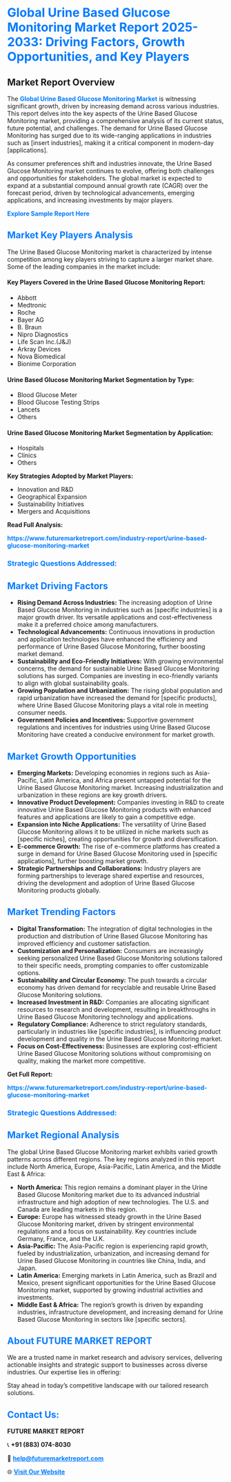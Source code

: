 <h1 style="color: #007BFF;">Global Urine Based Glucose Monitoring Market Report 2025-2033: Driving Factors, Growth Opportunities, and Key Players</h1>

<section id="overview">
<h2>Market Report Overview</h2>
<p>The <a href="https://www.futuremarketreport.com/industry-report/urine-based-glucose-monitoring-market" style="color: #007BFF; text-decoration: none;"><strong>Global Urine Based Glucose Monitoring Market</strong></a> is witnessing significant growth, driven by increasing demand across various industries. This report delves into the key aspects of the Urine Based Glucose Monitoring market, providing a comprehensive analysis of its current status, future potential, and challenges. The demand for Urine Based Glucose Monitoring has surged due to its wide-ranging applications in industries such as [insert industries], making it a critical component in modern-day [applications].</p>
<p>As consumer preferences shift and industries innovate, the Urine Based Glucose Monitoring market continues to evolve, offering both challenges and opportunities for stakeholders. The global market is expected to expand at a substantial compound annual growth rate (CAGR) over the forecast period, driven by technological advancements, emerging applications, and increasing investments by major players.</p>
</section>

<section id="overview">
<p><a href="https://www.futuremarketreport.com/request-sample/reportId=36152" style="color: #007BFF; text-decoration: none;"><strong>Explore Sample Report Here</strong></a></p>
</section>

<section id="key-players">
<h2 style="color: #007BFF;">Market Key Players Analysis</h2>
<p>The Urine Based Glucose Monitoring market is characterized by intense competition among key players striving to capture a larger market share. Some of the leading companies in the market include:</p>
<h4>Key Players Covered in the Urine Based Glucose Monitoring Report:</h4>
<ul><li>Abbott</li><li>Medtronic</li><li>Roche</li><li>Bayer AG</li><li>B. Braun</li><li>Nipro Diagnostics</li><li>Life Scan Inc.(J&amp;J)</li><li>Arkray Devices</li><li>Nova Biomedical</li><li>Bionime Corporation</li></ul>
<h4>Urine Based Glucose Monitoring Market Segmentation by Type:</h4>
<ul><li>Blood Glucose Meter</li><li>Blood Glucose Testing Strips</li><li>Lancets</li><li>Others</li></ul>

<h4>Urine Based Glucose Monitoring Market Segmentation by Application:</h4>
<ul><li>Hospitals</li><li>Clinics</li><li>Others</li></ul>
<p><strong>Key Strategies Adopted by Market Players:</strong></p>
<ul>
<li>Innovation and R&D</li>
<li>Geographical Expansion</li>
<li>Sustainability Initiatives</li>
<li>Mergers and Acquisitions</li>
</ul>
</section>

<section>
<p><strong>Read Full Analysis: </strong></p><a href="https://www.futuremarketreport.com/industry-report/urine-based-glucose-monitoring-market" style="color: #007BFF; text-decoration: none;"><strong>https://www.futuremarketreport.com/industry-report/urine-based-glucose-monitoring-market</strong></a>
<h3 style="color: #007BFF;">Strategic Questions Addressed:</h3>
</section>

<section id="driving-factors">
<h2 style="color: #007BFF;">Market Driving Factors</h2>
<ul>
<li><strong>Rising Demand Across Industries:</strong> The increasing adoption of Urine Based Glucose Monitoring in industries such as [specific industries] is a major growth driver. Its versatile applications and cost-effectiveness make it a preferred choice among manufacturers.</li>
<li><strong>Technological Advancements:</strong> Continuous innovations in production and application technologies have enhanced the efficiency and performance of Urine Based Glucose Monitoring, further boosting market demand.</li>
<li><strong>Sustainability and Eco-Friendly Initiatives:</strong> With growing environmental concerns, the demand for sustainable Urine Based Glucose Monitoring solutions has surged. Companies are investing in eco-friendly variants to align with global sustainability goals.</li>
<li><strong>Growing Population and Urbanization:</strong> The rising global population and rapid urbanization have increased the demand for [specific products], where Urine Based Glucose Monitoring plays a vital role in meeting consumer needs.</li>
<li><strong>Government Policies and Incentives:</strong> Supportive government regulations and incentives for industries using Urine Based Glucose Monitoring have created a conducive environment for market growth.</li>
</ul>
</section>

<section id="growth-opportunities">
<h2 style="color: #007BFF;">Market Growth Opportunities</h2>
<ul>
<li><strong>Emerging Markets:</strong> Developing economies in regions such as Asia-Pacific, Latin America, and Africa present untapped potential for the Urine Based Glucose Monitoring market. Increasing industrialization and urbanization in these regions are key growth drivers.</li>
<li><strong>Innovative Product Development:</strong> Companies investing in R&D to create innovative Urine Based Glucose Monitoring products with enhanced features and applications are likely to gain a competitive edge.</li>
<li><strong>Expansion into Niche Applications:</strong> The versatility of Urine Based Glucose Monitoring allows it to be utilized in niche markets such as [specific niches], creating opportunities for growth and diversification.</li>
<li><strong>E-commerce Growth:</strong> The rise of e-commerce platforms has created a surge in demand for Urine Based Glucose Monitoring used in [specific applications], further boosting market growth.</li>
<li><strong>Strategic Partnerships and Collaborations:</strong> Industry players are forming partnerships to leverage shared expertise and resources, driving the development and adoption of Urine Based Glucose Monitoring products globally.</li>
</ul>
</section>

<section id="trending-factors">
<h2 style="color: #007BFF;">Market Trending Factors</h2>
<ul>
<li><strong>Digital Transformation:</strong> The integration of digital technologies in the production and distribution of Urine Based Glucose Monitoring has improved efficiency and customer satisfaction.</li>
<li><strong>Customization and Personalization:</strong> Consumers are increasingly seeking personalized Urine Based Glucose Monitoring solutions tailored to their specific needs, prompting companies to offer customizable options.</li>
<li><strong>Sustainability and Circular Economy:</strong> The push towards a circular economy has driven demand for recyclable and reusable Urine Based Glucose Monitoring solutions.</li>
<li><strong>Increased Investment in R&D:</strong> Companies are allocating significant resources to research and development, resulting in breakthroughs in Urine Based Glucose Monitoring technology and applications.</li>
<li><strong>Regulatory Compliance:</strong> Adherence to strict regulatory standards, particularly in industries like [specific industries], is influencing product development and quality in the Urine Based Glucose Monitoring market.</li>
<li><strong>Focus on Cost-Effectiveness:</strong> Businesses are exploring cost-efficient Urine Based Glucose Monitoring solutions without compromising on quality, making the market more competitive.</li>
</ul>
</section>

<section>
<p><strong>Get Full Report: </strong></p><a href="https://www.futuremarketreport.com/industry-report/urine-based-glucose-monitoring-market" style="color: #007BFF; text-decoration: none;"><strong>https://www.futuremarketreport.com/industry-report/urine-based-glucose-monitoring-market</strong></a>
<h3 style="color: #007BFF;">Strategic Questions Addressed:</h3>
</section>


<section id="regional-analysis">
<h2 style="color: #007BFF;">Market Regional Analysis</h2>
<p>The global Urine Based Glucose Monitoring market exhibits varied growth patterns across different regions. The key regions analyzed in this report include North America, Europe, Asia-Pacific, Latin America, and the Middle East & Africa:</p>
<ul>
<li><strong>North America:</strong> This region remains a dominant player in the Urine Based Glucose Monitoring market due to its advanced industrial infrastructure and high adoption of new technologies. The U.S. and Canada are leading markets in this region.</li>
<li><strong>Europe:</strong> Europe has witnessed steady growth in the Urine Based Glucose Monitoring market, driven by stringent environmental regulations and a focus on sustainability. Key countries include Germany, France, and the U.K.</li>
<li><strong>Asia-Pacific:</strong> The Asia-Pacific region is experiencing rapid growth, fueled by industrialization, urbanization, and increasing demand for Urine Based Glucose Monitoring in countries like China, India, and Japan.</li>
<li><strong>Latin America:</strong> Emerging markets in Latin America, such as Brazil and Mexico, present significant opportunities for the Urine Based Glucose Monitoring market, supported by growing industrial activities and investments.</li>
<li><strong>Middle East & Africa:</strong> The region’s growth is driven by expanding industries, infrastructure development, and increasing demand for Urine Based Glucose Monitoring in sectors like [specific sectors].</li>
</ul>
</section>

<footer>
<h2 style="color: #007BFF;">About FUTURE MARKET REPORT</h2>
<p>We are a trusted name in market research and advisory services, delivering actionable insights and strategic support to businesses across diverse industries. Our expertise lies in offering:</p>

<p>Stay ahead in today’s competitive landscape with our tailored research solutions.</p>

<h2 style="color: #007BFF;">Contact Us:</h2>
<p><strong>FUTURE MARKET REPORT</strong></p>
<p>📞 <strong>+91 (883) 074-8030</strong></p>
<p>📧 <strong><a href="mailto:help@futuremarketreport.com" style="color: #007BFF;">help@futuremarketreport.com</a></strong></p>
<p>🌐 <strong><a href="https://www.futuremarketreport.com/" style="color: #007BFF;">Visit Our Website</a></strong></p>
</footer>